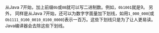 从Java 7开始，加上前缀`0b`或`0B`就可以写二进制数。例如，`0b1001`就是9。
另外， 同样是从Java 7开始，还可以为数字字面量加下划线，如用`1_000_000`(或`Ob1111_0100_0010_0100_0000`)表示一百万。这些下划线只是为了让人更易读。Java编译器会去除这些下划线。
